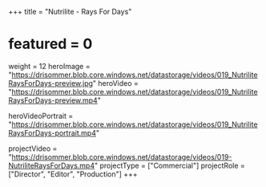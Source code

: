 +++
title = "Nutrilite - Rays For Days"
# featured = 0
weight = 12
heroImage = "https://drisommer.blob.core.windows.net/datastorage/videos/019_NutriliteRaysForDays-preview.jpg"
heroVideo = "https://drisommer.blob.core.windows.net/datastorage/videos/019_NutriliteRaysForDays-preview.mp4"

heroVideoPortrait = "https://drisommer.blob.core.windows.net/datastorage/videos/019_NutriliteRaysForDays-portrait.mp4"

projectVideo = "https://drisommer.blob.core.windows.net/datastorage/videos/019-NutriliteRaysForDays.mp4"
projectType = ["Commercial"]
projectRole = ["Director", "Editor", "Production"]
+++
